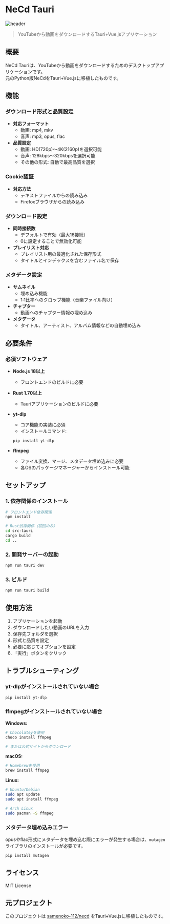 # NeCd Tauri

![header](https://img.shields.io/badge/NeCd-Tauri-blue?style=for-the-badge)

> YouTubeから動画をダウンロードするTauri+Vue.jsアプリケーション

## 概要

NeCd Tauriは、YouTubeから動画をダウンロードするためのデスクトップアプリケーションです。  
元のPython版NeCdをTauri+Vue.jsに移植したものです。

## 機能

### ダウンロード形式と品質設定
- **対応フォーマット**
  - 動画: mp4, mkv
  - 音声: mp3, opus, flac
- **品質設定**
  - 動画: HD(720p)～4K(2160p)を選択可能
  - 音声: 128kbps～320kbpsを選択可能
  - その他の形式: 自動で最高品質を選択

### Cookie認証
- **対応方法**
  - テキストファイルからの読み込み
  - Firefoxブラウザからの読み込み

### ダウンロード設定
- **同時接続数**
  - デフォルトで有効（最大16接続）
  - 0に設定することで無効化可能
- **プレイリスト対応**
  - プレイリスト用の最適化された保存形式
  - タイトルとインデックスを含むファイル名で保存

### メタデータ設定
- **サムネイル**
  - 埋め込み機能
  - 1:1比率へのクロップ機能（音楽ファイル向け）
- **チャプター**
  - 動画へのチャプター情報の埋め込み
- **メタデータ**
  - タイトル、アーティスト、アルバム情報などの自動埋め込み

## 必要条件

### 必須ソフトウェア
- **Node.js 18以上**
  - フロントエンドのビルドに必要

- **Rust 1.70以上**
  - Tauriアプリケーションのビルドに必要

- **yt-dlp**
  - コア機能の実装に必須
  - インストールコマンド:
  ```bash
  pip install yt-dlp
  ```

- **ffmpeg**
  - ファイル変換、マージ、メタデータ埋め込みに必要
  - 各OSのパッケージマネージャーからインストール可能

## セットアップ

### 1. 依存関係のインストール

```bash
# フロントエンド依存関係
npm install

# Rust依存関係（初回のみ）
cd src-tauri
cargo build
cd ..
```

### 2. 開発サーバーの起動

```bash
npm run tauri dev
```

### 3. ビルド

```bash
npm run tauri build
```

## 使用方法

1. アプリケーションを起動
2. ダウンロードしたい動画のURLを入力
3. 保存先フォルダを選択
4. 形式と品質を設定
5. 必要に応じてオプションを設定
6. 「実行」ボタンをクリック

## トラブルシューティング

### yt-dlpがインストールされていない場合
```bash
pip install yt-dlp
```

### ffmpegがインストールされていない場合

**Windows:**
```bash
# Chocolateyを使用
choco install ffmpeg

# または公式サイトからダウンロード
```

**macOS:**
```bash
# Homebrewを使用
brew install ffmpeg
```

**Linux:**
```bash
# Ubuntu/Debian
sudo apt update
sudo apt install ffmpeg

# Arch Linux
sudo pacman -S ffmpeg
```

### メタデータ埋め込みエラー
opusやflac形式にメタデータを埋め込む際にエラーが発生する場合は、`mutagen`ライブラリのインストールが必要です。

```bash
pip install mutagen
```

## ライセンス

MIT License

## 元プロジェクト

このプロジェクトは [samenoko-112/necd](https://github.com/samenoko-112/necd) をTauri+Vue.jsに移植したものです。
